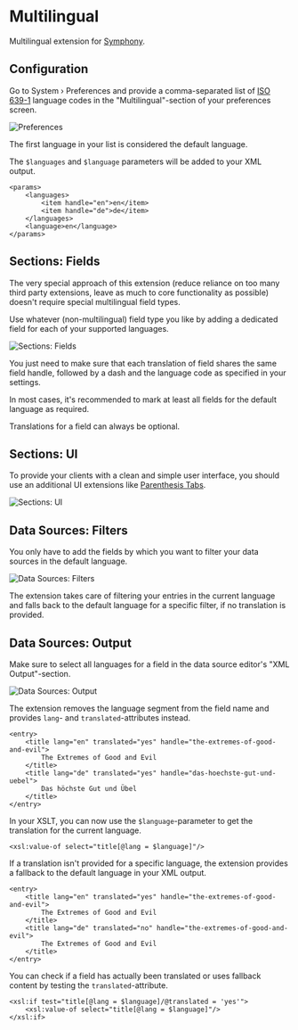 # Multilingual

Multilingual extension for [Symphony][1].

## Configuration

Go to System › Preferences and provide a comma-separated list of [ISO 639-1][2] language codes in the "Multilingual"-section of your preferences screen.

![Preferences][4]

The first language in your list is considered the default language.

The `$languages` and `$language` parameters will be added to your XML output.

    <params>
        <languages>
            <item handle="en">en</item>
            <item handle="de">de</item>
        </languages>
        <language>en</language>
    </params>

## Sections: Fields

The very special approach of this extension (reduce reliance on too many third party extensions, leave as much to core functionality as possible) doesn't require special multilingual field types.

Use whatever (non-multilingual) field type you like by adding a dedicated field for each of your supported languages.

![Sections: Fields][5]

You just need to make sure that each translation of field shares the same field handle, followed by a dash and the language code as specified in your settings.

In most cases, it's recommended to mark at least all fields for the default language as required.

Translations for a field can always be optional.

## Sections: UI

To provide your clients with a clean and simple user interface, you should use an additional UI extensions like [Parenthesis Tabs][3].

![Sections: UI][6]

## Data Sources: Filters

You only have to add the fields by which you want to filter your data sources in the default language.

![Data Sources: Filters][7]

The extension takes care of filtering your entries in the current language and falls back to the default language for a specific filter, if no translation is provided.

## Data Sources: Output

Make sure to select all languages for a field in the data source editor's "XML Output"-section.

![Data Sources: Output][8]

The extension removes the language segment from the field name and provides `lang`- and `translated`-attributes instead.

    <entry>
        <title lang="en" translated="yes" handle="the-extremes-of-good-and-evil">
            The Extremes of Good and Evil
        </title>
        <title lang="de" translated="yes" handle="das-hoechste-gut-und-uebel">
            Das höchste Gut und Übel
        </title>
    </entry>

In your XSLT, you can now use the `$language`-parameter to get the translation for the current language.

    <xsl:value-of select="title[@lang = $language]"/>

If a translation isn't provided for a specific language, the extension provides a fallback to the default language in your XML output.

    <entry>
        <title lang="en" translated="yes" handle="the-extremes-of-good-and-evil">
            The Extremes of Good and Evil
        </title>
        <title lang="de" translated="no" handle="the-extremes-of-good-and-evil">
            The Extremes of Good and Evil
        </title>
    </entry>

You can check if a field has actually been translated or uses fallback content by testing the `translated`-attribute.

    <xsl:if test="title[@lang = $language]/@translated = 'yes'">
        <xsl:value-of select="title[@lang = $language]"/>
    </xsl:if>


[1]: http://getsymphony.com
[2]: http://en.wikipedia.org/wiki/ISO_639-1
[3]: https://github.com/symphonists/parenthesistabs
[4]: https://raw.githubusercontent.com/twiro/multilingual/gh-pages/assets/v1/images/preferences.png
[5]: https://raw.githubusercontent.com/twiro/multilingual/gh-pages/assets/v1/images/sections_fields.png
[6]: https://raw.githubusercontent.com/twiro/multilingual/gh-pages/assets/v1/images/sections_ui.png
[7]: https://raw.githubusercontent.com/twiro/multilingual/gh-pages/assets/v1/images/ds_filters.png
[8]: https://raw.githubusercontent.com/twiro/multilingual/gh-pages/assets/v1/images/ds_output.png
